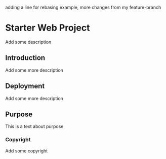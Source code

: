 adding a line for rebasing example, more changes from my feature-branch

# Starter Web Project

Add some description

## Introduction

Add some more description

## Deployment

Add some more description

## Purpose 

This is a text about purpose

### Copyright

Add some copyright



